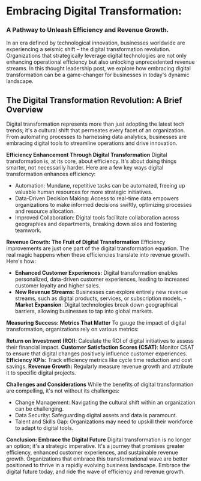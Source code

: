 # Embracing Digital Transformation:
### A Pathway to Unleash Efficiency and Revenue Growth.
In an era defined by technological innovation, businesses worldwide are experiencing a seismic shift – the digital transformation revolution. Organizations that strategically leverage digital technologies are not only enhancing operational efficiency but also unlocking unprecedented revenue streams. In this thought leadership post, we explore how embracing digital transformation can be a game-changer for businesses in today's dynamic landscape.

## The Digital Transformation Revolution: A Brief Overview
Digital transformation represents more than just adopting the latest tech trends; it's a cultural shift that permeates every facet of an organization. From automating processes to harnessing data analytics, businesses are embracing digital tools to streamline operations and drive innovation.

<b>Efficiency Enhancement Through Digital Transformation</b> Digital transformation is, at its core, about efficiency. It's about doing things smarter, not necessarily harder. Here are a few key ways digital transformation enhances efficiency:

- Automation: Mundane, repetitive tasks can be automated, freeing up valuable human resources for more strategic initiatives.
- Data-Driven Decision Making: Access to real-time data empowers organizations to make informed decisions swiftly, optimizing processes and resource allocation.
- Improved Collaboration: Digital tools facilitate collaboration across geographies and departments, breaking down silos and fostering teamwork.

<b>Revenue Growth: The Fruit of Digital Transformation</b> Efficiency improvements are just one part of the digital transformation equation. The real magic happens when these efficiencies translate into revenue growth. Here's how:
- <b>Enhanced Customer Experiences:</b> Digital transformation enables personalized, data-driven customer experiences, leading to increased customer loyalty and higher sales.
- <b>New Revenue Streams:</b> Businesses can explore entirely new revenue streams, such as digital products, services, or subscription models.
-<b> Market Expansion</b>: Digital technologies break down geographical barriers, allowing businesses to tap into global markets.

<b>Measuring Success: Metrics That Matter</b> To gauge the impact of digital transformation, organizations rely on various metrics:

<b>Return on Investment (ROI)</b>: Calculate the ROI of digital initiatives to assess their financial impact.
<b>Customer Satisfaction Scores (CSAT)</b>: Monitor CSAT to ensure that digital changes positively influence customer experiences.
<b>Efficiency KPIs:</b> Track efficiency metrics like cycle time reduction and cost savings.
<b>Revenue Growth:</b> Regularly measure revenue growth and attribute it to specific digital projects.

<b>Challenges and Considerations</b> While the benefits of digital transformation are compelling, it's not without its challenges:

- Change Management: Navigating the cultural shift within an organization can be challenging.
- Data Security: Safeguarding digital assets and data is paramount.
- Talent and Skills Gap: Organizations may need to upskill their workforce to adapt to digital tools.

<b>Conclusion: Embrace the Digital Future</b>
Digital transformation is no longer an option; it's a strategic imperative. It's a journey that promises greater efficiency, enhanced customer experiences, and sustainable revenue growth. Organizations that embrace this transformational wave are better positioned to thrive in a rapidly evolving business landscape. Embrace the digital future today, and ride the wave of efficiency and revenue growth.